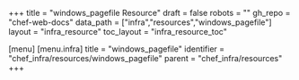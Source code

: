 +++
title = "windows_pagefile Resource"
draft = false
robots = ""
gh_repo = "chef-web-docs"
data_path = ["infra","resources","windows_pagefile"]
layout = "infra_resource"
toc_layout = "infra_resource_toc"

[menu]
  [menu.infra]
    title = "windows_pagefile"
    identifier = "chef_infra/resources/windows_pagefile"
    parent = "chef_infra/resources"
+++

<!-- The contents of this page are automatically generated from the windows_pagefile.yaml file in the data/infra/resources directory. -->
<!-- To suggest a change, edit the https://github.com/chef/chef/blob/main/lib/chef/resource/windows_pagefile.rb file and submit a pull request to the https://github.com/chef/chef repository. -->
<!-- markdownlint-disable-file -->
